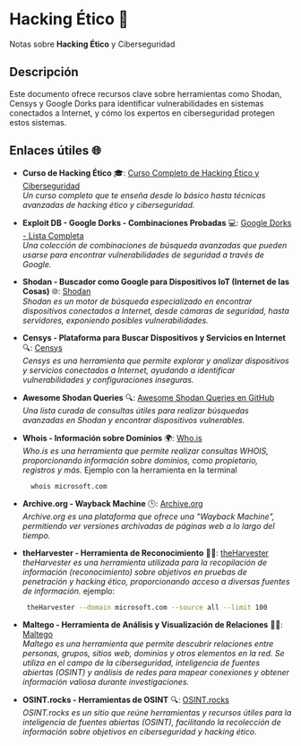 # Hacking Ético 🔐 
Notas sobre **Hacking Ético** y Ciberseguridad

## Descripción
Este documento ofrece recursos clave sobre herramientas como Shodan, Censys y Google Dorks para identificar vulnerabilidades en sistemas conectados a Internet, y cómo los expertos en ciberseguridad protegen estos sistemas.

## Enlaces útiles 🌐

- **Curso de Hacking Ético** 🎓: [Curso Completo de Hacking Ético y Ciberseguridad](https://www.udemy.com/course/curso-completo-de-hacking-etico-y-ciberseguridad)  
  _Un curso completo que te enseña desde lo básico hasta técnicas avanzadas de hacking ético y ciberseguridad._

- **Exploit DB - Google Dorks - Combinaciones Probadas** 💻: [Google Dorks - Lista Completa](https://www.exploit-db.com/google-hacking-database)  
  _Una colección de combinaciones de búsqueda avanzadas que pueden usarse para encontrar vulnerabilidades de seguridad a través de Google._

- **Shodan - Buscador como Google para Dispositivos IoT (Internet de las Cosas)** 🌐: [Shodan](https://www.shodan.io/)  
  _Shodan es un motor de búsqueda especializado en encontrar dispositivos conectados a Internet, desde cámaras de seguridad, hasta servidores, exponiendo posibles vulnerabilidades._

- **Censys - Plataforma para Buscar Dispositivos y Servicios en Internet** 🔍: [Censys](https://censys.io/)  
  _Censys es una herramienta que permite explorar y analizar dispositivos y servicios conectados a Internet, ayudando a identificar vulnerabilidades y configuraciones inseguras._

- **Awesome Shodan Queries** 🔍: [Awesome Shodan Queries en GitHub](https://github.com/jakejarvis/awesome-shodan-queries)  
  _Una lista curada de consultas útiles para realizar búsquedas avanzadas en Shodan y encontrar dispositivos vulnerables._

- **Whois - Información sobre Dominios** 🌍: [Who.is](https://who.is/)  
  _Who.is es una herramienta que permite realizar consultas WHOIS, proporcionando información sobre dominios, como propietario, registros y más._
   Ejemplo con la herramienta en la terminal
  ```bash
    whois microsoft.com
  ```

- **Archive.org - Wayback Machine** 🕒: [Archive.org](https://archive.org/)  
  _Archive.org es una plataforma que ofrece una "Wayback Machine", permitiendo ver versiones archivadas de páginas web a lo largo del tiempo._

- **theHarvester - Herramienta de Reconocimiento** 🕵️‍♂️: [theHarvester](https://github.com/laramies/theHarvester)  
  _theHarvester es una herramienta utilizada para la recopilación de información (reconocimiento) sobre objetivos en pruebas de penetración y hacking ético, proporcionando acceso a diversas fuentes de información._
  ejemplo:
  ```bash
   theHarvester --domain microsoft.com --source all --limit 100
  ```
  
- **Maltego - Herramienta de Análisis y Visualización de Relaciones** 🕵️‍♂️: [Maltego](https://www.paterva.com/web7/)  
  _Maltego es una herramienta que permite descubrir relaciones entre personas, grupos, sitios web, dominios y otros elementos en la red. Se utiliza en el campo de la ciberseguridad, inteligencia de fuentes abiertas (OSINT) y análisis de redes para mapear conexiones y obtener información valiosa durante investigaciones._  

- **OSINT.rocks - Herramientas de OSINT** 🔍: [OSINT.rocks](https://osint.rocks/)  
  _OSINT.rocks es un sitio que reúne herramientas y recursos útiles para la inteligencia de fuentes abiertas (OSINT), facilitando la recolección de información sobre objetivos en ciberseguridad y hacking ético._
